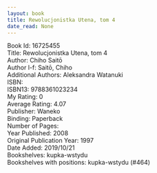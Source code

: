 ```yaml
---
layout: book
title: Rewolucjonistka Utena, tom 4
date_read: None
---
```


Book Id: 16725455<br />
Title: Rewolucjonistka Utena, tom 4<br />
Author: Chiho Saitō<br />
Author l-f: Saitō, Chiho<br />
Additional Authors: Aleksandra Watanuki<br />
ISBN: <br />
ISBN13: 9788361023234<br />
My Rating: 0<br />
Average Rating: 4.07<br />
Publisher: Waneko<br />
Binding: Paperback<br />
Number of Pages: <br />
Year Published: 2008<br />
Original Publication Year: 1997<br />
Date Added: 2019/10/21<br />
Bookshelves: kupka-wstydu<br />
Bookshelves with positions: kupka-wstydu (#464)<br />

